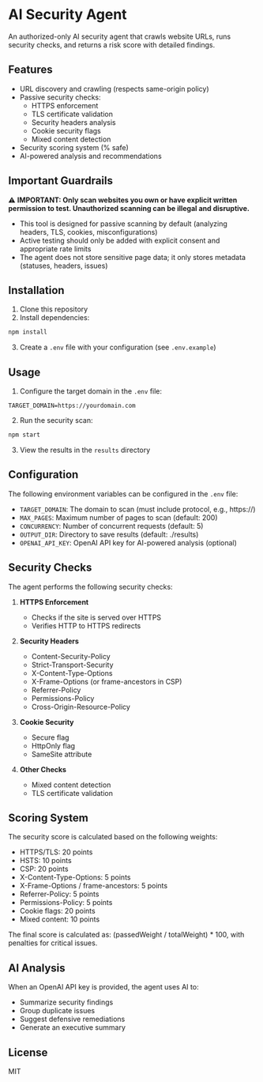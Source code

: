 # AI Security Agent

An authorized-only AI security agent that crawls website URLs, runs security checks, and returns a risk score with detailed findings.

## Features

- URL discovery and crawling (respects same-origin policy)
- Passive security checks:
  - HTTPS enforcement
  - TLS certificate validation
  - Security headers analysis
  - Cookie security flags
  - Mixed content detection
- Security scoring system (% safe)
- AI-powered analysis and recommendations

## Important Guardrails

⚠️ **IMPORTANT: Only scan websites you own or have explicit written permission to test. Unauthorized scanning can be illegal and disruptive.**

- This tool is designed for passive scanning by default (analyzing headers, TLS, cookies, misconfigurations)
- Active testing should only be added with explicit consent and appropriate rate limits
- The agent does not store sensitive page data; it only stores metadata (statuses, headers, issues)

## Installation

1. Clone this repository
2. Install dependencies:

```bash
npm install
```

3. Create a `.env` file with your configuration (see `.env.example`)

## Usage

1. Configure the target domain in the `.env` file:

```
TARGET_DOMAIN=https://yourdomain.com
```

2. Run the security scan:

```bash
npm start
```

3. View the results in the `results` directory

## Configuration

The following environment variables can be configured in the `.env` file:

- `TARGET_DOMAIN`: The domain to scan (must include protocol, e.g., https://)
- `MAX_PAGES`: Maximum number of pages to scan (default: 200)
- `CONCURRENCY`: Number of concurrent requests (default: 5)
- `OUTPUT_DIR`: Directory to save results (default: ./results)
- `OPENAI_API_KEY`: OpenAI API key for AI-powered analysis (optional)

## Security Checks

The agent performs the following security checks:

1. **HTTPS Enforcement**
   - Checks if the site is served over HTTPS
   - Verifies HTTP to HTTPS redirects

2. **Security Headers**
   - Content-Security-Policy
   - Strict-Transport-Security
   - X-Content-Type-Options
   - X-Frame-Options (or frame-ancestors in CSP)
   - Referrer-Policy
   - Permissions-Policy
   - Cross-Origin-Resource-Policy

3. **Cookie Security**
   - Secure flag
   - HttpOnly flag
   - SameSite attribute

4. **Other Checks**
   - Mixed content detection
   - TLS certificate validation

## Scoring System

The security score is calculated based on the following weights:

- HTTPS/TLS: 20 points
- HSTS: 10 points
- CSP: 20 points
- X-Content-Type-Options: 5 points
- X-Frame-Options / frame-ancestors: 5 points
- Referrer-Policy: 5 points
- Permissions-Policy: 5 points
- Cookie flags: 20 points
- Mixed content: 10 points

The final score is calculated as: (passedWeight / totalWeight) * 100, with penalties for critical issues.

## AI Analysis

When an OpenAI API key is provided, the agent uses AI to:

- Summarize security findings
- Group duplicate issues
- Suggest defensive remediations
- Generate an executive summary

## License

MIT
